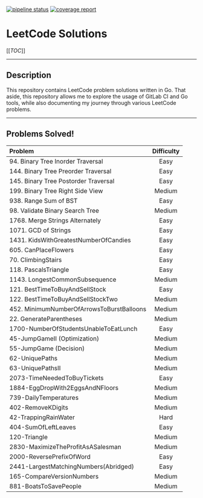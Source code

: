 [![pipeline status](https://gitlab.com/euchangxian/leetcode/badges/main/pipeline.svg)](https://gitlab.com/euchangxian/leetcode/-/commits/main)
[![coverage report](https://gitlab.com/euchangxian/leetcode/badges/main/coverage.svg)](https://gitlab.com/euchangxian/leetcode/-/commits/main)

# LeetCode Solutions

[[_TOC_]]

___
## Description
This repository contains LeetCode problem solutions written in Go. That aside, this repository allows me to explore the usage
of GitLab CI and Go tools, while also documenting my journey through various LeetCode problems.

---
## Problems Solved!


|               Problem                     |   Difficulty   |
| :---------------------------------------- | :------------: |
| 94. Binary Tree Inorder Traversal         |     Easy       |
| 144. Binary Tree Preorder Traversal       |     Easy       |
| 145. Binary Tree Postorder Traversal      |     Easy       |
| 199. Binary Tree Right Side View          |     Medium     |
| 938. Range Sum of BST                     |     Easy       |
| 98. Validate Binary Search Tree           |     Medium     |
| 1768. Merge Strings Alternately           |     Easy       |
| 1071. GCD of Strings                      |     Easy       |
| 1431. KidsWithGreatestNumberOfCandies     |     Easy       |
| 605. CanPlaceFlowers                      |     Easy       |
| 70. ClimbingStairs                        |     Easy       |
| 118. PascalsTriangle                      |     Easy       |
| 1143. LongestCommonSubsequence            |     Medium     |
| 121. BestTimeToBuyAndSellStock            |     Easy       |
| 122. BestTimeToBuyAndSellStockTwo         |     Medium     |
| 452. MinimumNumberOfArrowsToBurstBalloons |     Medium     |
| 22. GenerateParentheses                   |     Medium     |
| 1700-NumberOfStudentsUnableToEatLunch     |     Easy       |
| 45-JumpGameII (Optimization)              |     Medium     |
| 55-JumpGame (Decision)                    |     Medium     |
| 62-UniquePaths                            |     Medium     |
| 63-UniquePathsII                          |     Medium     |
| 2073-TimeNeededToBuyTickets               |     Easy       |
| 1884-EggDropWith2EggsAndNFloors           |     Medium     |
| 739-DailyTemperatures                     |     Medium     |
| 402-RemoveKDigits                         |     Medium     |
| 42-TrappingRainWater                      |     Hard       |
| 404-SumOfLeftLeaves                       |     Easy       |
| 120-Triangle                              |     Medium     |
| 2830-MaximizeTheProfitAsASalesman         |     Medium     |
| 2000-ReversePrefixOfWord                  |     Easy       |
| 2441-LargestMatchingNumbers(Abridged)     |     Easy       |
| 165-CompareVersionNumbers                 |     Medium     |
| 881-BoatsToSavePeople                     |     Medium     |
